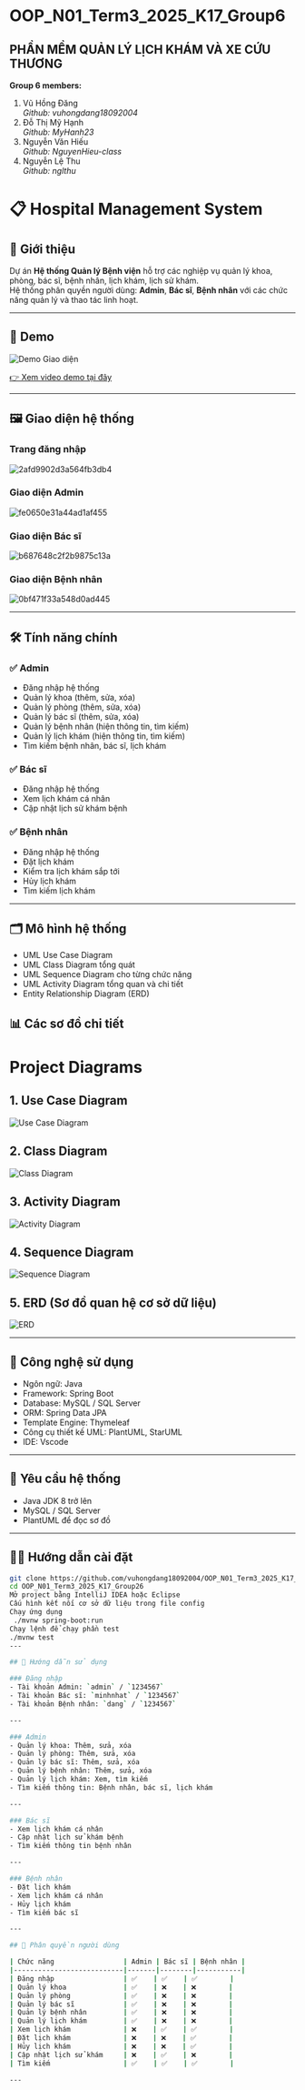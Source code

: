 # OOP_N01_Term3_2025_K17_Group6

## **PHẦN MỀM QUẢN LÝ LỊCH KHÁM VÀ XE CỨU THƯƠNG**

**Group 6 members:**

1. Vũ Hồng Đăng  
   _Github: vuhongdang18092004_
2. Đỗ Thị Mỹ Hạnh  
   _Github: MyHanh23_
3. Nguyễn Văn Hiếu  
   _Github: NguyenHieu-class_
4. Nguyễn Lệ Thu  
   _Github: nglthu_

# 📋 Hospital Management System

## 🚀 Giới thiệu

Dự án **Hệ thống Quản lý Bệnh viện** hỗ trợ các nghiệp vụ quản lý khoa, phòng, bác sĩ, bệnh nhân, lịch khám, lịch sử khám.  
Hệ thống phân quyền người dùng: **Admin**, **Bác sĩ**, **Bệnh nhân** với các chức năng quản lý và thao tác linh hoạt.

---

## 🎥 Demo

![Demo Giao diện](link-ảnh-demo)

[👉 Xem video demo tại đây](https://www.youtube.com/watch?v=MN2OORaIH-c)

---

## 🖼️ Giao diện hệ thống

### Trang đăng nhập

![2afd9902d3a564fb3db4](https://github.com/user-attachments/assets/0dd30d6c-be29-4866-874b-4e10b6aad123)

### Giao diện Admin

![fe0650e31a44ad1af455](https://github.com/user-attachments/assets/c61fa1a9-902f-4359-911f-53df2b748e95)

### Giao diện Bác sĩ

![b687648c2f2b9875c13a](https://github.com/user-attachments/assets/dc0e192e-8031-4dda-96f7-723804509091)

### Giao diện Bệnh nhân

![0bf471f33a548d0ad445](https://github.com/user-attachments/assets/cd18914c-64a3-4b45-b159-ca5f0d4d5d61)

---

## 🛠️ Tính năng chính

### ✅ Admin

- Đăng nhập hệ thống
- Quản lý khoa (thêm, sửa, xóa)
- Quản lý phòng (thêm, sửa, xóa)
- Quản lý bác sĩ (thêm, sửa, xóa)
- Quản lý bệnh nhân (hiện thông tin, tìm kiếm)
- Quản lý lịch khám (hiện thông tin, tìm kiếm)
- Tìm kiếm bệnh nhân, bác sĩ, lịch khám

### ✅ Bác sĩ

- Đăng nhập hệ thống
- Xem lịch khám cá nhân
- Cập nhật lịch sử khám bệnh

### ✅ Bệnh nhân

- Đăng nhập hệ thống
- Đặt lịch khám
- Kiểm tra lịch khám sắp tới
- Hủy lịch khám
- Tìm kiếm lịch khám

---

## 🗂️ Mô hình hệ thống

- UML Use Case Diagram
- UML Class Diagram tổng quát
- UML Sequence Diagram cho từng chức năng
- UML Activity Diagram tổng quan và chi tiết
- Entity Relationship Diagram (ERD)

## 📊 Các sơ đồ chi tiết

# Project Diagrams

## 1. Use Case Diagram

![Use Case Diagram](https://github.com/user-attachments/assets/1d7a1d82-94a9-42da-82eb-fd606ce69721)

## 2. Class Diagram

![Class Diagram](https://github.com/user-attachments/assets/b07a8136-f615-49d1-afee-76d731194d39)

## 3. Activity Diagram

![Activity Diagram](https://github.com/user-attachments/assets/93c9f5b8-fd58-4290-a3c9-d2003ef97283)

## 4. Sequence Diagram

![Sequence Diagram](https://github.com/user-attachments/assets/367e9b1d-74e9-465e-bbdf-5e76d117f12b)

## 5. ERD (Sơ đồ quan hệ cơ sở dữ liệu)

![ERD](https://github.com/user-attachments/assets/5fa9edff-75bf-4169-a11b-d38fe4eda27a)

---

## 💾 Công nghệ sử dụng

- Ngôn ngữ: Java
- Framework: Spring Boot
- Database: MySQL / SQL Server
- ORM: Spring Data JPA
- Template Engine: Thymeleaf
- Công cụ thiết kế UML: PlantUML, StarUML
- IDE: Vscode

---

## 📌 Yêu cầu hệ thống

- Java JDK 8 trở lên
- MySQL / SQL Server
- PlantUML để đọc sơ đồ

---

## 🧑‍💻 Hướng dẫn cài đặt

```bash
git clone https://github.com/vuhongdang18092004/OOP_N01_Term3_2025_K17_Group26.git
cd OOP_N01_Term3_2025_K17_Group26
Mở project bằng IntelliJ IDEA hoặc Eclipse
Cấu hình kết nối cơ sở dữ liệu trong file config
Chạy ứng dụng
 ./mvnw spring-boot:run
Chạy lệnh để chạy phần test
./mvnw test
---

## 📝 Hướng dẫn sử dụng

### Đăng nhập
- Tài khoản Admin: `admin` / `1234567`
- Tài khoản Bác sĩ: `minhnhat` / `1234567`
- Tài khoản Bệnh nhân: `dang` / `1234567`

---

### Admin
- Quản lý khoa: Thêm, sửa, xóa
- Quản lý phòng: Thêm, sửa, xóa
- Quản lý bác sĩ: Thêm, sửa, xóa
- Quản lý bệnh nhân: Thêm, sửa, xóa
- Quản lý lịch khám: Xem, tìm kiếm
- Tìm kiếm thông tin: Bệnh nhân, bác sĩ, lịch khám

---

### Bác sĩ
- Xem lịch khám cá nhân
- Cập nhật lịch sử khám bệnh
- Tìm kiếm thông tin bệnh nhân

---

### Bệnh nhân
- Đặt lịch khám
- Xem lịch khám cá nhân
- Hủy lịch khám
- Tìm kiếm bác sĩ

---

## 🎯 Phân quyền người dùng

| Chức năng                 | Admin | Bác sĩ | Bệnh nhân |
|---------------------------|-------|--------|-----------|
| Đăng nhập                 | ✅    | ✅    | ✅        |
| Quản lý khoa              | ✅    | ❌    | ❌        |
| Quản lý phòng             | ✅    | ❌    | ❌        |
| Quản lý bác sĩ            | ✅    | ❌    | ❌        |
| Quản lý bệnh nhân         | ✅    | ❌    | ❌        |
| Quản lý lịch khám         | ✅    | ❌    | ❌        |
| Xem lịch khám             | ❌    | ✅    | ✅        |
| Đặt lịch khám             | ❌    | ❌    | ✅        |
| Hủy lịch khám             | ❌    | ❌    | ✅        |
| Cập nhật lịch sử khám     | ❌    | ✅    | ❌        |
| Tìm kiếm                  | ✅    | ✅    | ✅        |

---




```
